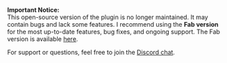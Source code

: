 **Important Notice:**  
This open-source version of the plugin is no longer maintained. It may contain bugs and lack some features. I recommend using the **Fab version** for the most up-to-date features, bug fixes, and ongoing support. The Fab version is available [here](https://www.fab.com/listings/66e0d72e-982f-4d9e-aaaf-13a1d22efad1).

For support or questions, feel free to join the [Discord chat](https://georgy.dev/discord).